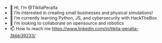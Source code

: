 - 👋 Hi, I’m @TikitaPeralta
- 👀 I’m interested in creating small businesses and physical simulations!
- 🌱 I’m currently learning Python, JS, and cybersecurity with HackTheBox
- 💞️ I’m looking to collaborate on opensource and robotics
- 📫 How to reach me https://www.linkedin.com/in/tikita-peralta-3bbb39233/

<!---
TikitaPeralta/TikitaPeralta is a ✨ special ✨ repository because its `README.md` (this file) appears on your GitHub profile.
You can click the Preview link to take a look at your changes.
--->

